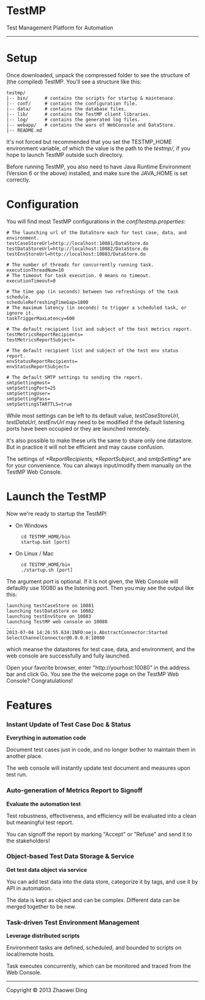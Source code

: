 TestMP
======

Test Management Platform for Automation

------

# Setup #
Once downloaded, unpack the compressed folder to see the structure of (the compiled) TestMP. You'll see a structure like this:

	testmp/
	|-- bin/      # contains the scripts for startup & maintenace.
	|-- conf/     # contains the configuration file.
	|-- data/     # contains the database files.
	|-- lib/      # contains the TestMP client libraries. 
	|-- log/      # contains the generated log files.
	|-- webapp/   # contains the wars of WebConsole and DataStore.
    |-- README.md

It's not forced but recommended that you set the TESTMP_HOME environment variable, of which the value is the path to the *testmp/*, if you hope to launch TestMP outside such directory.

Before running TestMP, you also need to have Java Runtime Environment (Version 6 or the above) installed, and make sure the JAVA_HOME is set correctly.

# Configuration #
You will find most TestMP configurations in the *conf/testmp.properties*:

	# The launching url of the DataStore each for test case, data, and environment.
	testCaseStoreUrl=http://localhost:10081/DataStore.do
	testDataStoreUrl=http://localhost:10082/DataStore.do
	testEnvStoreUrl=http://localhost:10083/DataStore.do

	# The number of threads for concurrently running task.
	executionThreadNum=10
	# The timeout for task execution. 0 means no timeout.
	executionTimeout=0

	# The time gap (in seconds) between two refreshings of the task schedule.
	scheduleRefreshingTimeGap=1800
	# The maximum latency (in seconds) to trigger a scheduled task, or ignore it.
	taskTriggerMaxLatency=600

	# The default recipient list and subject of the test metrics report. 
	testMetricsReportRecipients=
	testMetricsReportSubject=

	# The default recipient list and subject of the test env status report.
	envStatusReportRecipients=
	envStatusReportSubject=

	# The default SMTP settings to sending the report.
	smtpSettingHost=
	smtpSettingPort=25
	smtpSettingUser=
	smtpSettingPass=
	smtpSettingSTARTTLS=true

While most settings can be left to its default value, *testCaseStoreUrl*, *testDataUrl*, *testEnvUrl* may need to be modified if the default listening ports have been occupied or they are launched remotely.

It's also possible to make these urls the same to share only one datastore. But in practice it will not be efficient and may cause confusion.

The settings of *\*ReportRecipients*, *\*ReportSubject*, and *smtpSetting\** are for your convenience. You can always input/modify them manually on the TestMP Web Console.

# Launch the TestMP #
Now we're ready to startup the TestMP!

* On Windows

		cd TESTMP_HOME/bin
		startup.bat [port]

* On Linux / Mac

		cd TESTMP_HOME/bin
		./startup.sh [port]

The argument *port* is optional. If it is not given, the Web Console will defaultly use 10080 as the listening port. Then you may see the output like this:

	launching testCaseStore on 10081
	launching testDataStore on 10082
	launching testEnvStore on 10083
	launching TestMP web console on 10080
	...
	2013-07-04 14:26:55.634:INFO:oejs.AbstractConnector:Started SelectChannelConnector@0.0.0.0:10080

which meanse the datastores for test case, data, and environment, and the web console are successfully and fully launched.

Open your favorite browser, enter "http://yourhost:10080" in the address bar and click Go. You see the the welcome page on the TestMP Web Console? Congratulations!

# Features #

### Instant Update of Test Case Doc & Status ###
**Everything in automation code**

Document test cases just in code, and no longer bother to maintain them in another place.

The web console will instantly update test document and measures upon test run.

### Auto-generation of Metrics Report to Signoff ###
**Evaluate the automation test**

Test robustness, effectiveness, and efficiency will be evaluated into a clean but meaningful test report.

You can signoff the report by marking "Accept" or "Refuse" and send it to the stakeholders!

### Object-based Test Data Storage & Service ###
**Get test data object via service**

You can add test data into the data store, categorize it by tags, and use it by API in automation.

The data is kept as object and can be complex. Different data can be merged together to be new.

### Task-driven Test Environment Management ###
**Leverage distributed scripts**

Environment tasks are defined, scheduled, and bounded to scripts on local/remote hosts.

Task executes concurrently, which can be monitored and traced from the Web Console.

------

Copyright © 2013 Zhaowei Ding
